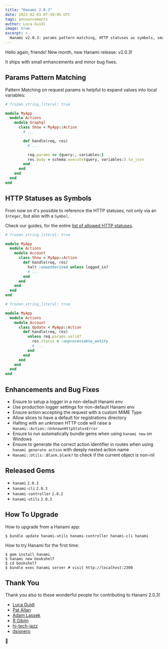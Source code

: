 ```yaml
---
title: "Hanami 2.0.3"
date: 2023-02-01 07:59:05 UTC
tags: announcements
author: Luca Guidi
image: true
excerpt: >
  Hanami v2.0.3: params pattern matching, HTTP statuses as symbols, small enhancements and bug fixes
---
```


Hello again, friends! New month, new Hanami release: v2.0.3!

It ships with small enhancements and minor bug fixes.

## Params Pattern Matching

Pattern Matching on request params is helpful to expand values into local variables:

```ruby
# frozen_string_literal: true

module MyApp
  module Actions
    module Graphql
      class Show < MyApp::Action
        # ...

        def handle(req, res)
          # ...

          req.params => {query:, variables:}
          res.body = schema.execute(query, variables:).to_json
        end
      end
    end
  end
end
```

## HTTP Statuses as Symbols

From now on it's possible to reference the HTTP statuses, not only via an `Integer`, but also with a `Symbol`.

Check our guides, for the entire [list of allowed HTTP statuses](https://guides.hanamirb.org/v2.0/actions/status-codes/).

```ruby
# frozen_string_literal: true

module MyApp
  module Actions
    module Account
      class Show < MyApp::Action
        def handle(req, res)
          halt :unauthorized unless logged_in?
          # ...
        end
      end
    end
  end
end
```

```ruby
# frozen_string_literal: true

module MyApp
  module Actions
    module Account
      class Update < MyApp::Action
        def handle(req, res)
          unless req.params.valid?
            res.status = :unprocessable_entity
            # ...
          end
        end
      end
    end
  end
end
```

## Enhancements and Bug Fixes

  * Ensure to setup a logger in a non-default Hanami env
  * Use production logger settings for non-default Hanami env
  * Ensure action accepting the request with a custom MIME Type
  * Allow slices to have a default for registrations directory
  * Halting with an unknown HTTP code will raise a `Hanami::Action::UnknownHttpStatusError`
  * Ensure to run automatically bundle gems when using `hanami new` on Windows
  * Ensure to generate the correct action identifier in routes when using `hanami generate action` with deeply nested action name
  * `Hanami::Utils::Blank.blank?` to check if the current object is non-nil

## Released Gems

  * `hanami` `2.0.3`
  * `hanami-cli` `2.0.3`
  * `hanami-controller` `2.0.2`
  * `hanami-utils` `2.0.3`

## How To Upgrade

How to upgrade from a Hanami app:

```shell
$ bundle update hanami-utils hanami-controller hanami-cli hanami
```

How to try Hanami for the first time:

```shell
$ gem install hanami
$ hanami new bookshelf
$ cd bookshelf
$ bundle exec hanami server # visit http://localhost:2300
```

## Thank You

Thank you also to these wonderful people for contributing to Hanami 2.0.3!

- [Luca Guidi](https://github.com/jodosha)
- [Pat Allan](https://github.com/pat)
- [Adam Lassek](https://github.com/alassek)
- [R Gibim](https://github.com/Drowze)
- [hi-tech-jazz](https://github.com/hi-tech-jazz)
- [dsisnero](https://github.com/dsisnero)

🌸
